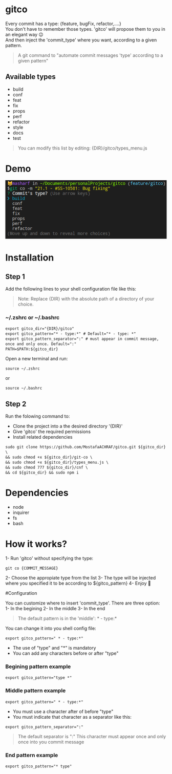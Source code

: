 # gitco

Every commit has a type: {feature, bugFix, refactor,....}<br/>
You don't have to remember those types. 'gitco' will propose them to you in an elegant way 😉<br/>
And then inject the 'commit_type' where you want, according to a given pattern.<br/>

> A git command to "automate commit messages 'type' according to a given pattern"

## Available types

- build
- conf
- feat
- fix
- props
- perf
- refactor
- style
- docs
- test

> You can modify this list by editing: {DIR}/gitco/types_menu.js

# Demo

![gitco-demo](./gitco-demo.png)

# Installation

## Step 1

Add the following lines to your shell configuration file like this:<br/>

> Note: Replace {DIR} with the absolute path of a directory of your choice.

### ~/.zshrc or ~/.bashrc
```
export gitco_dir="{DIR}/gitco"
export gitco_pattern="* - type:*" # Default="* - type: *"
export gitco_pattern_separator=":" # must appear in commit message, once and only once. Default=":"
PATH=$PATH:${gitco_dir}
```

Open a new terminal and run:<br/>

```
source ~/.zshrc
```

or

```
source ~/.bashrc
```

## Step 2

Run the folowing command to:<br/>
- Clone the project into a the desired directory '{DIR}'
- Give 'gitco' the required permissions
- Install related dependencies

```
sudo git clone https://github.com/MostafaACHRAF/gitco.git ${gitco_dir} \
&& sudo chmod +x ${gitco_dir}/git-co \
&& sudo chmod +x ${gitco_dir}/types_menu.js \
&& sudo chmod 777 ${gitco_dir}/cnf \
&& cd ${gitco_dir} && sudo npm i
```

# Dependencies

- node
- inquirer
- fs
- bash

# How it works?

1- Run 'gitco' without specifying the type:

```
git co {COMMIT_MESSAGE}
```

2- Choose the appropiate type from the list
3- The type will be injected where you specified it to be according to ${gitco_pattern}
4- Enjoy 🎉

#Configuration

You can customize where to insert 'commit_type'. There are three option:<br/>
1- In the begining
2- In the middle
3- In the end

> The default pattern is in the 'middle': * - type:*

You can change it into you shell config file:<br/>

```
export gitco_pattern=" * - type:*"
```

- The use of "type" and "*" is mandatory
- You can add any characters before or after "type"

### Begining pattern example
```
export gitco_pattern="type *"
```

### Middle pattern example
```
export gitco_pattern=" * - type:*"
```

- You must use a character after of before "type"
- You must indicate that character as a separator like this:

```
export gitco_pattern_separator=":" 
```

> The default separator is ":"
> This character must appear once and only once into you commit message

### End pattern example
```
export gitco_pattern="* type"
```
